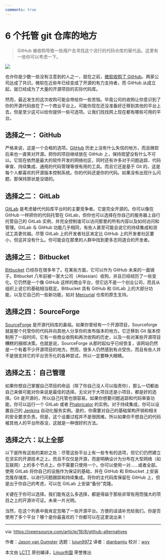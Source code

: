 ```yaml
---
comments: true
---
```


6 个托管 git 仓库的地方
======
> GitHub 被收购导致一些用户去寻找这个流行的代码仓库的替代品。这里有一些你可以考虑一下。

![](https://opensource.com/sites/default/files/styles/image-full-size/public/lead-images/house_home_colors_live_building.jpg?itok=HLpsIfIL)

也许你是少数一些没有注意到的人之一，就在之前，[微软收购了 GitHub](https://www.theverge.com/2018/6/4/17422788/microsoft-github-acquisition-official-deal)。两家公司达成了共识。微软在近些年已经变成了开源的有力支持者，而 GitHub 从成立起，就已经成为了大量的开源项目的实际代码库。

然而，最近发生的这次收购可能会带给你一些苦恼。毕竟公司的收购让你意识到了你的开源代码放在了一个商业平台上。可能你现在还没准备好迁移到其他的平台上去，但是至少这可以给你提供一些可选项。让我们找找网上现在都有哪些可用的平台。

## 选择之一： GitHub

严格来说，这是一个合格的选项。[GitHub](https://github.com/) 历史上没有什么失信的地方，而且微软后来也一直笑对开源。把你的项目继续放在 GitHub 上，保持观望没有什么不可以。它现在依然是最大的软件开发的网络社区，同时还有许多对于问题追踪、代码审查、持续集成、通用的代码管理等很有用的工具。而且它还是基于 Git 的，这是每个人都喜欢的开源版本控制系统。你的代码还是你的代码。如果没有出现什么问题，那保持原状是没错的。

## 选择之二： GitLab

[GitLab](https://gitlab.com) 是考虑替代代码库平台时的主要竞争者。它是完全开源的。你可以像在 GitHub 一样把你的代码托管在 GitLab，但你也可以选择在你自己的服务器上自行托管自己的 GitLab 实例，并完全控制谁可以访问那里的所有内容以及如何访问和管理。GitLab 与 GitHub 功能几乎相同，有些人甚至可能会说它的持续集成和测试工具更优越。尽管 GitLab 上的开发者社区肯定比 GitHub 上的开发者社区要小，但这并没有什么。你可能会在那里的人群中找到更多志同道合的开发者。

## 选择之三： Bitbucket

[Bitbucket](https://bitbucket.org) 已经存在很多年了。在某些方面，它可以作为 GitHub 未来的一面镜子。Bitbucket 八年前被一家大公司（Atlassian）收购，并且已经经历了一些变化。它仍然是一个像 GitHub 这样的商业平台，但它远不是一个创业公司，而且从组织上说它的基础相当稳定。Bitbucket 具有 GitHub 和 GitLab 上的大部分功能，以及它自己的一些新功能，如对 [Mercurial](https://www.mercurial-scm.org/wiki/Repository) 仓库的原生支持。

## 选择之四： SourceForge

[SourceForge](https://sourceforge.net) 是开源代码库的鼻祖。如果你曾经有一个开源项目，Sourceforge 就是那个托管你的代码并向其他人分享你的发布版本的地方。它迁移到 Git 版本控制用了一段时间，它有一些商业收购和再次收购的历史，以及一些对某些开源项目糟糕的捆绑决策。也就是说，SourceForge 从那时起似乎已经恢复，该网站仍然是一个有着不少开源项目的地方。然而，很多人仍然感到有点受伤，而且有些人并不是很支持它的平台货币化的各种尝试，所以一定要睁大眼睛。

## 选择之五： 自己管理

如果你想自己掌握自己项目的命运（除了你自己没人可以指责你），那么一切都由自己来做可能对你来说是最佳的选择。无论对于大项目还是小项目，都是好的选择。Git 是开源的，所以自己托管也很容易。如果你想要问题追踪和代码审查功能，你可以运行一个 GitLab 或者 [Phabricator](https://phacility.com/phabricator/) 的实例。对于持续集成，你可以设置自己的 [Jenkins](https://jenkins.io) 自动化服务实例。是的，你需要对自己的基础架构开销和相关的安全要求负责。但是，这个设置过程并不是很困难。所以如果你不想自己的代码被其他人的平台所吞没，这就是一种很好的方法。 

## 选择之六：以上全部

以下是所有这些的美妙之处：尽管这些平台上有一些专有的选项，但它们仍然建立在坚实的开源技术之上。而且不仅仅是开源，而是明确设计为分布在大型网络（如互联网）上的多个节点上。你不需要只使用一个。你可以使用一对……或者全部。使用 GitLab 将你自己的设施作为保证的基础，并在 GitHub 和 Bitbucket 上安装克隆存储库，以进行问题跟踪和持续集成。将你的主代码库保留在 GitHub 上，但是出于你自己的考虑，可以在 GitLab 上安装“备份”克隆。

关键在于你可以选择。我们能有这么多选择，都是得益于那些非常有用而强大的项目之上的开源许可证。未来一片光明。 

当然，在这个列表中我肯定忽略了一些开源平台。方便的话请补充给我们。你是否使用了多个平台？哪个是你最喜欢的？你都可以在这里说出来！


--------------------------------------------------------------------------------

via: https://opensource.com/article/18/8/github-alternatives

作者：[Jason van Gumster](https://opensource.com/users/mairin)
选题：[lujun9972](https://github.com/lujun9972)
译者：[dianbanjiu](https://github.com/dianbanjiu)
校对：[wxy](https://github.com/wxy)

本文由 [LCTT](https://github.com/LCTT/TranslateProject) 原创编译，[Linux中国](https://linux.cn/) 荣誉推出










